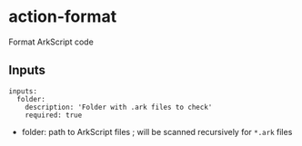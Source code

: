# action-format

Format ArkScript code

## Inputs

```
inputs:
  folder:
    description: 'Folder with .ark files to check'
    required: true
```

- folder: path to ArkScript files ; will be scanned recursively for `*.ark` files

